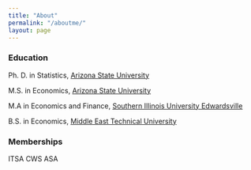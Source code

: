 ```yaml
---
title: "About"
permalink: "/aboutme/"
layout: page
---
```


### Education
Ph. D. in Statistics, [Arizona State University](https://math.asu.edu/)

M.S. in Economics,  [Arizona State University](https://wpcarey.asu.edu/economics-degrees) 

M.A in Economics and Finance, [Southern Illinois University Edwardsville](https://www.siue.edu/business/about/index.shtml)

B.S. in Economics, [Middle East Technical University](https://econ.metu.edu.tr/)

### Memberships

ITSA
CWS
ASA
